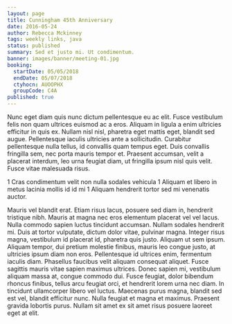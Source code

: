 ```yaml
---
layout: page
title: Cunningham 45th Anniversary
date: 2016-05-24
author: Rebecca Mckinney
tags: weekly links, java
status: published
summary: Sed et justo mi. Ut condimentum.
banner: images/banner/meeting-01.jpg
booking:
  startDate: 05/05/2018
  endDate: 05/07/2018
  ctyhocn: AUOOPHX
  groupCode: C4A
published: true
---
```

Nunc eget diam quis nunc dictum pellentesque eu ac elit. Fusce vestibulum felis non quam ultrices euismod ac a eros. Aliquam in ligula a enim ultricies efficitur in quis ex. Nullam nisl nisl, pharetra eget mattis eget, blandit sed augue. Pellentesque iaculis ultricies ante a sollicitudin. Curabitur pellentesque nulla tellus, id convallis quam tempus eget. Duis convallis fringilla sem, nec porta mauris tempor et. Praesent accumsan, velit a placerat interdum, leo urna feugiat diam, ut fringilla ipsum nisl quis velit. Fusce vitae malesuada risus.

1 Cras condimentum velit non nulla sodales vehicula
1 Aliquam et libero in metus lacinia mollis id id mi
1 Aliquam hendrerit tortor sed mi venenatis auctor.

Mauris vel blandit erat. Etiam risus lacus, posuere sed diam in, hendrerit tristique nibh. Mauris at magna nec eros elementum placerat vel vel lacus. Nulla commodo sapien luctus tincidunt accumsan. Nullam sodales hendrerit mi. Duis at tortor vulputate, dictum dolor vitae, pulvinar magna. Integer risus magna, vestibulum id placerat id, pharetra quis justo.
Aliquam ut sem ipsum. Aliquam tempor, dui pretium molestie finibus, mauris leo congue justo, at ultricies ipsum diam non eros. Pellentesque id ultrices enim, fermentum iaculis diam. Phasellus faucibus velit aliquam consequat aliquet. Fusce sagittis mauris vitae sapien maximus ultrices. Donec sapien mi, vestibulum aliquam massa at, congue commodo dui. Fusce feugiat, dolor bibendum rhoncus finibus, tellus arcu feugiat orci, et hendrerit lorem urna nec diam. In tincidunt ullamcorper libero vel luctus. Maecenas purus magna, blandit sed est vel, blandit efficitur nunc. Nulla feugiat et magna et maximus. Praesent gravida lobortis purus. Nullam sit amet ex sit amet risus posuere laoreet eget at elit.

